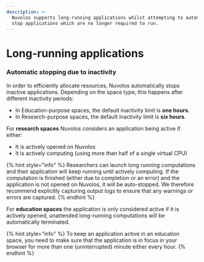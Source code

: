 ```yaml
---
description: >-
  Nuvolos supports long-running applications whilst attempting to automatically
  stop applications which are no longer required to run.
---
```


# Long-running applications

### Automatic stopping due to inactivity

In order to efficiently allocate resources, Nuvolos automatically stops inactive applications. Depending on the space type, this happens after different inactivity periods:

* In Education-purpose spaces, the default inactivity limit is **one hours**.
* In Research-purpose spaces, the default inactivity limit is **six hours**.

For **research spaces** Nuvolos considers an application being active if either: 

* It is actively opened on Nuvolos
* It is actively computing \(using more than half of a single virtual CPU\)

{% hint style="info" %}
Researchers can launch long running computations and their application will keep running until actively computing. If the computation is finished \(either due to completion or an error\) and the application is not opened on Nuvolos, it will be auto-stopped. We therefore recommend explicitly capturing output logs to ensure that any warnings or errors are captured.
{% endhint %}

For **education spaces** the application is only considered active if it is actively opened, unattended long-running computations will be automatically terminated.

{% hint style="info" %}
To keep an application active in an education space, you need to make sure that the application is in focus in your browser for more than one \(uninterrupted\) minute either every hour.
{% endhint %}



